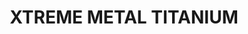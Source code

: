 ---
layout: product
title: "XTREME METAL TITANIUM"
price: "750" 
desc: "Enamel Metalizer 35mL"
img_path: "/assets/img/AK669.webp"
brand: "AK "
available: true
special_offer: false
new: false
soon: false
cat: "020000"
subcat: "020200"
subsubcat: "020205"
sifra: "AK669"
popular: false
---